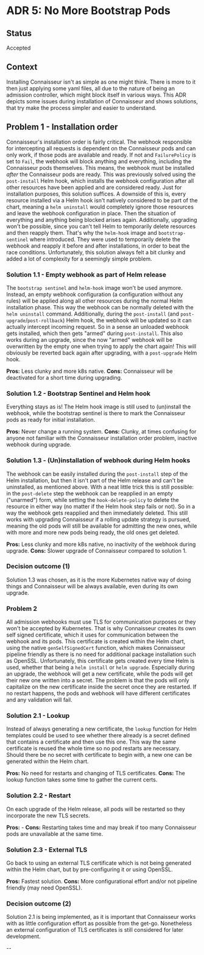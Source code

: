 # ADR 5: No More Bootstrap Pods

## Status

Accepted

## Context

Installing Connaisseur isn't as simple as one might think. There is more to it then just applying some yaml files, all due to the nature of being an admission controller, which might block itself in various ways. This ADR depicts some issues during installation of Connaisseur and shows solutions, that try make the process simpler and easier to understand.

## Problem 1 - Installation order

Connaisseur's installation order is fairly critical. The webhook responsible for intercepting all requests is dependent on the Connaisseur pods and can only work, if those pods are available and ready. If not and  `FailurePolicy` is set to `Fail`, the webhook will block anything and everything, including the Connaisseur pods themselves. This means, the webhook must be installed *after* the Connaisseur pods are ready. This was previously solved using the `post-install` Helm hook, which installs the webhook configuration after all other resources have been applied and are considered ready. Just for installation purposes, this solution suffices. A downside of this is, every resource installed via a Helm hook isn't natively considered to be part of the chart, meaning a `helm uninstall` would completely ignore those resources and leave the webhook configuration in place. Then the situation of everything and anything being blocked arises again. Additionally, upgrading won't be possible, since you can't tell Helm to temporarily delete resources and then reapply them. That's why the `helm-hook` image and `bootstrap-sentinel` where introduced. They were used to temporarily delete the webhook and reapply it before and after installations, in order to beat the race conditions. Unfortunately, this solution always felt a bit clunky and added a lot of complexity for a seemingly simple problem.

### Solution 1.1 - Empty webhook as part of Helm release

The `bootstrap sentinel` and `helm-hook` image won't be used anymore. Instead, an empty webhook configuration (a configuration without any rules) will be applied along all other resources during the normal Helm installation phase. This way the webhook can be normally deleted with the `helm uninstall` command. Additionally, during the `post-install` (and `post-upgrade`/`post-rollback`) Helm hook, the webhook will be updated so it can actually intercept incoming request. So in a sense an unloaded webhook gets installed, which then gets "armed" during `post-install`. This also works during an upgrade, since the now "armed" webhook will be overwritten by the empty one when trying to apply the chart again! This will obviously be reverted back again after upgrading, with a `post-upgrade` Helm hook.

**Pros:** Less clunky and more k8s native.
**Cons:** Connaisseur will be deactivated for a short time during upgrading.

### Solution 1.2 - Bootstrap Sentinel and Helm hook

Everything stays as is! The Helm hook image is still used to (un)install the webhook, while the bootstrap sentinel is there to mark the Connaisseur pods as ready for initial installation.

**Pros:** Never change a running system.
**Cons:** Clunky, at times confusing for anyone not familiar with the Connaisseur installation order problem, inactive webhook during upgrade.

### Solution 1.3 - (Un)installation of webhook during Helm hooks

The webhook can be easily installed during the `post-install` step of the Helm installation, but then it isn't part of the Helm release and can't be uninstalled, as mentioned above. With a neat little trick this is still possible: in the `post-delete` step the webhook can be reapplied in an empty ("unarmed") form, while setting the `hook-delete-policy` to delete the resource in either way (no matter if the Helm hook step fails or not). So in a way the webhook gets reapplied and then immediately deleted. This still works with upgrading Connaisseur if a rolling update strategy is pursued, meaning the old pods will still be available for admitting the new ones, while with more and more new pods being ready, the old ones get deleted.

**Pros:** Less clunky and more k8s native, no inactivity of the webhook during upgrade.
**Cons:** Slower upgrade of Connaisseur compared to solution 1.

### Decision outcome (1)

Solution 1.3 was chosen, as it is the more Kubernetes native way of doing things and Connaisseur will be always available, even during its own upgrade.

### Problem 2

All admission webhooks must use TLS for communication purposes or they won't be accepted by Kubernetes. That is why Connaisseur creates its own self signed certificate, which it uses for communication between the webhook and its pods. This certificate is created within the Helm chart, using the native `genSelfSignedCert` function, which makes Connaisseur pipeline friendly as there is no need for additional package installation such as OpenSSL. Unfortunately, this certificate gets created every time Helm is used, whether that being a `helm install` or `helm upgrade`. Especially during an upgrade, the webhook will get a new certificate, while the pods will get their new one written into a secret. The problem is that the pods will only capitalize on the new certificate inside the secret once they are restarted. If no restart happens, the pods and webhook will have different certificates and any validation will fail.

### Solution 2.1 - Lookup

Instead of always generating a new certificate, the `lookup` function for Helm templates could be used to see whether there already is a secret defined that contains a certificate and then use this one. This way the same certificate is reused the whole time so no pod restarts are necessary. Should there be no secret with certificate to begin with, a new one can be generated within the Helm chart.

**Pros:** No need for restarts and changing of TLS certificates.
**Cons:** The lookup function takes some time to gather the current certs.

### Solution 2.2 - Restart

On each upgrade of the Helm release, all pods will be restarted so they incorporate the new TLS secrets.

**Pros:** -
**Cons:** Restarting takes time and may break if too many Connaisseur pods are unavailable at the same time.

### Solution 2.3 - External TLS

Go back to using an external TLS certificate which is not being generated within the Helm chart, but by pre-configuring it or using OpenSSL.

**Pros:** Fastest solution.
**Cons:** More configurational effort and/or not pipeline friendly (may need OpenSSL).

### Decision outcome (2)

Solution 2.1 is being implemented, as it is important that Connaisseur works with as little configuration effort as possible from the get-go. Nonetheless an external configuration of TLS certificates is still considered for later development.

--
